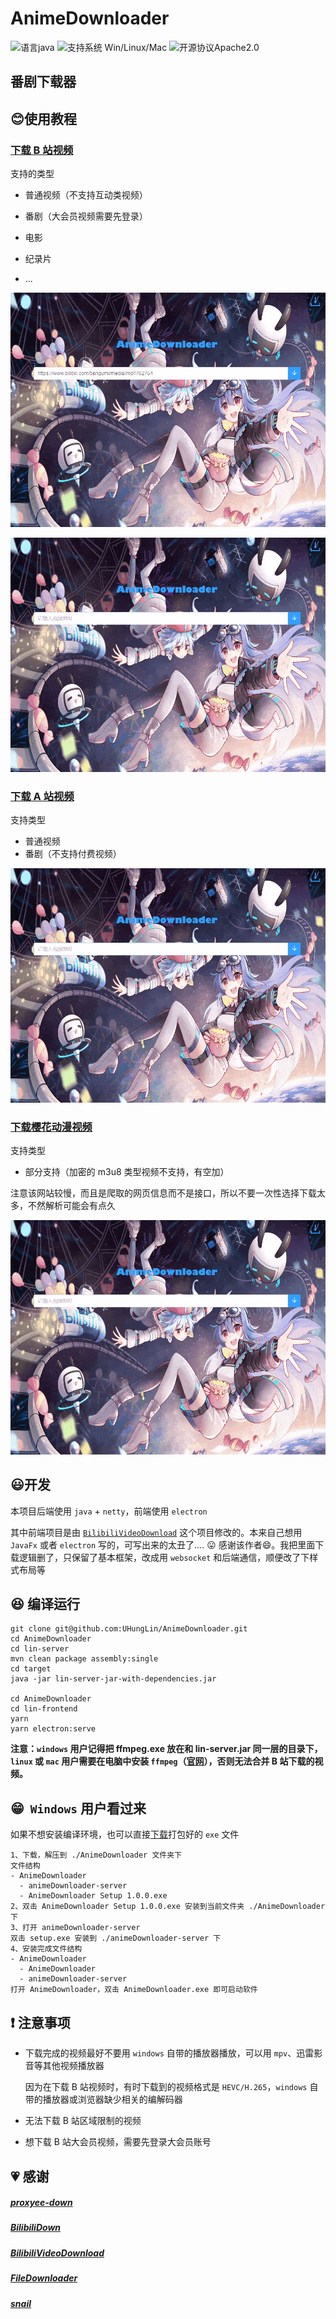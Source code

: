 # AnimeDownloader

![语言java](https://img.shields.io/badge/Require-java-green.svg)
![支持系统 Win/Linux/Mac](https://img.shields.io/badge/Platform-%20win%20|%20linux%20|%20mac-lightgrey.svg)
![开源协议Apache2.0](https://img.shields.io/badge/license-apache--2.0-green.svg)

## 番剧下载器

## :blush: ​使用教程

### [下载 B 站视频](https://www.bilibili.com/)
支持的类型

- 普通视频（不支持互动类视频）

- 番剧（大会员视频需要先登录）

- 电影

- 纪录片

- ...

  

![](./screenshots/bilibili-download-video-01.gif)

![](./screenshots/bilibili-download-video-02.gif)

### [下载 A 站视频](https://www.acfun.cn/)

支持类型

- 普通视频
- 番剧（不支持付费视频）

![](./screenshots/acfun-download-video-01.gif)

### [下载樱花动漫视频](http://www.imomoe.la/)

支持类型

- 部分支持（加密的 m3u8 类型视频不支持，有空加）

注意该网站较慢，而且是爬取的网页信息而不是接口，所以不要一次性选择下载太多，不然解析可能会有点久

![](./screenshots/imomoe-download-video-01.gif)

## :smiley: ​开发

本项目后端使用 `java` + `netty`，前端使用 `electron`

其中前端项目是由 [`BilibiliVideoDownload`](https://github.com/blogwy/BilibiliVideoDownload) 这个项目修改的。本来自己想用 `JavaFx` 或者 `electron` 写的，可写出来的太丑了.... :stuck_out_tongue:​ 感谢该作者:smile:​ 。我把里面下载逻辑删了，只保留了基本框架，改成用 `websocket` 和后端通信，顺便改了下样式布局等

## :satisfied: ​编译运行

```
git clone git@github.com:UHungLin/AnimeDownloader.git
cd AnimeDownloader
cd lin-server
mvn clean package assembly:single
cd target
java -jar lin-server-jar-with-dependencies.jar

cd AnimeDownloader
cd lin-frontend
yarn
yarn electron:serve
```

**注意：`windows` 用户记得把 ffmpeg.exe 放在和 lin-server.jar 同一层的目录下，`linux` 或 `mac` 用户需要在电脑中安装 `ffmpeg`（[官网](http://www.ffmpeg.org/download.html)），否则无法合并 B 站下载的视频。**

## :grin: ​ `Windows` 用户看过来

如果不想安装编译环境，也可以直接[下载](https://github.com/UHungLin/AnimeDownloader/releases/download/v1.0.0/AnimeDownloader.zip)打包好的 `exe` 文件

```
1、下载，解压到 ./AnimeDownloader 文件夹下
文件结构
- AnimeDownloader
  - animeDownloader-server
  - AnimeDownloader Setup 1.0.0.exe
2、双击 AnimeDownloader Setup 1.0.0.exe 安装到当前文件夹 ./AnimeDownloader 下
3、打开 animeDownloader-server
双击 setup.exe 安装到 ./animeDownloader-server 下
4、安装完成文件结构
- AnimeDownloader
  - AnimeDownloader
  - animeDownloader-server
打开 AnimeDownloader，双击 AnimeDownloader.exe 即可启动软件
```

## :exclamation: ​注意事项

- 下载完成的视频最好不要用 `windows` 自带的播放器播放，可以用 `mpv`、迅雷影音等其他视频播放器

  因为在下载 B 站视频时，有时下载到的视频格式是 `HEVC/H.265`，`windows` 自带的播放器或浏览器缺少相关的编解码器

- 无法下载 B 站区域限制的视频
- 想下载 B 站大会员视频，需要先登录大会员账号

## :heartpulse: ​感谢

##### [proxyee-down](https://github.com/proxyee-down-org/proxyee-down)

##### [BilibiliDown](https://github.com/nICEnnnnnnnLee/BilibiliDown)

##### [BilibiliVideoDownload](https://github.com/blogwy/BilibiliVideoDownload)

##### [FileDownloader](https://github.com/lingochamp/FileDownloader)

##### [snail](https://github.com/acgist/snail)


